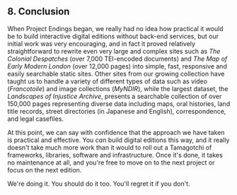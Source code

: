 ## 8. Conclusion
 
When Project Endings began, we really had no idea how practical it would be to build interactive digital editions without back-end services, but our initial work was very encouraging, and in fact it proved relatively straightforward to rewrite even very large and complex sites such as _The Colonial Despatches_ (over 7,000 TEI-encoded documents) and _The Map of Early Modern London_ (over 12,000 pages) into simple, fast, responsive and easily searchable static sites. Other sites from our growing collection have taught us to handle a variety of different types of data such as video (_Francotoile_) and image collections (_MyNDIR_), while the largest dataset, the _Landscapes of Injustice Archive_, presents a searchable collection of over 150,000 pages representing diverse data including maps, oral histories, land title records, street directories (in Japanese and English), correspondence, and legal casefiles.

At this point, we can say with confidence that the approach we have taken is practical and effective. You _can_ build digital editions this way, and it really doesn't take much more work than it would to roll out a Tamagotchi of frameworks, libraries, software and infrastructure. Once it's done, it takes no maintenance at all, and you're free to move on to the next project or focus on the next edition.

We're doing it. You should do it too. You'll regret it if you don't.
    

